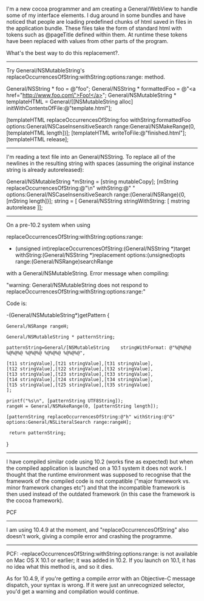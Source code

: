 I'm a new cocoa programmer and am creating a General/WebView to handle some of my interface elements. I dug around in some bundles and have noticed that people are loading predefined chunks of html saved in files in the application bundle. These files take the form of standard html with tokens such as @pageTitle defined within them. At runtime these tokens have been replaced with values from other parts of the program.

What's the best way to do this replacement?.

----

Try General/NSMutableString's replaceOccurrencesOfString:withString:options:range: method.

    
General/NSString * foo = @"foo";
General/NSString * formattedFoo = @"<a href=\"http://www.foo.com\">Foo!</a>";
General/NSMutableString * templateHTML = General/[[NSMutableString alloc] initWithContentsOfFile:@"template.html"];

[templateHTML replaceOccurrencesOfString:foo withString:formattedFoo 
                            options:General/NSCaseInsensitiveSearch 
                            range:General/NSMakeRange(0, [templateHTML length])];
[templateHTML writeToFile:@"finished.html"];
[templateHTML release];


----

I'm reading a text file into an General/NSString. To replace all of the newlines in the resulting string with spaces
(assuming the original instance     string is already autoreleased):

    
General/NSMutableString *mString = [string mutableCopy];
[mString replaceOccurrencesOfString:@"\n" withString:@" " options:General/NSCaseInsensitiveSearch range:(General/NSRange){0,[mString length]}];
string = [ General/NSString stringWithString: [ mstring autorelease ]];


----

On a pre-10.2 system when using 

replaceOccurrencesOfString:withString:options:range:

- (unsigned int)replaceOccurrencesOfString:(General/NSString *)target withString:(General/NSString *)replacement options:(unsigned)opts range:(General/NSRange)searchRange

with a General/NSMutableString. Error message when compiling:

"warning: General/NSMutableString does not respond to replaceOccurrencesOfString:withString:options:range:"

Code is:

    
-(General/NSMutableString*)getPattern
{

    General/NSRange rangeH;

    General/NSMutableString * patternString;
    
    patternString=General/[NSMutableString    stringWithFormat: @"%@%@%@ %@%@%@ %@%@%@ %@%@%@ %@%@%@", 
   
    [t11 stringValue],[t21 stringValue],[t31 stringValue],
    [t12 stringValue],[t22 stringValue],[t32 stringValue],
    [t13 stringValue],[t23 stringValue],[t33 stringValue],  
    [t14 stringValue],[t24 stringValue],[t34 stringValue],  
    [t15 stringValue],[t25 stringValue],[t35 stringValue]
    ];
   
    printf("%s\n", [patternString UTF8String]);
    rangeH = General/NSMakeRange(0, [patternString length]);

    [patternString replaceOccurrencesOfString:@"h" withString:@"G" options:General/NSLiteralSearch range:rangeH];
    
     return patternString;
}



----

I have compiled similar code using 10.2 (works fine as expected) but when the compiled application is launched on a 10.1 system it does not work.  I thought that the runtime environment was supposed to recognise that the framework of the compiled code is not compatible ("major framework vs. minor framework changes etc") and that the incompatible framework is then used instead of the outdated framework (in this case the framework is the cocoa framework).

PCF

----
I am using 10.4.9 at the moment, and "replaceOccurrencesOfString" also doesn't work, giving a compile error and crashing the programme.

----

PCF: -replaceOccurrencesOfString:withString:options:range: is not available on Mac OS X 10.1 or earlier; it was added in 10.2. If you launch on 10.1, it has no idea what this method is, and so it dies.

As for 10.4.9, if you're getting a compile *error* with an Objective-C message dispatch, your syntax is wrong. If it were just an unrecognized selector, you'd get a warning and compilation would continue.